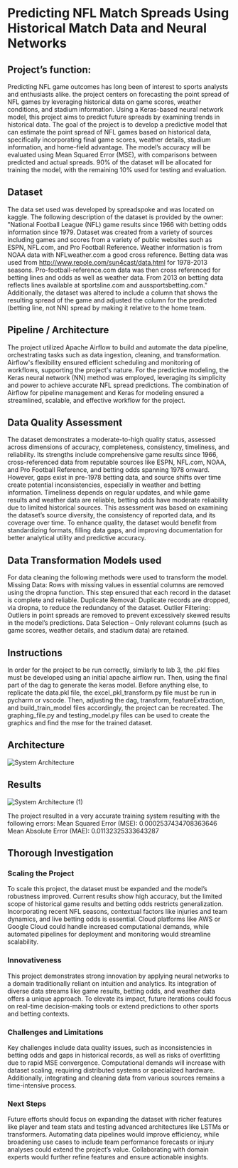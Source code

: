 # Predicting NFL Match Spreads Using Historical Match Data and Neural Networks

## Project’s function:
Predicting NFL game outcomes has long been of interest to sports analysts and enthusiasts alike. the project centers on forecasting the point spread of NFL games by leveraging historical data on game scores, weather conditions, and stadium information. Using a Keras-based neural network model, this project aims to predict future spreads by examining trends in historical data. The goal of the project is to develop a predictive model that can estimate the point spread of NFL games based on historical data, specifically incorporating final game scores, weather details, stadium information, and home-field advantage. The model’s accuracy will be evaluated using Mean Squared Error (MSE), with comparisons between predicted and actual spreads. 90\% of the dataset will be allocated for training the model, with the remaining 10\% used for testing and evaluation.

## Dataset
The data set used was developed by spreadspoke and was located on kaggle. The following description of the dataset is provided by the owner:
"National Football League (NFL) game results since 1966 with betting odds information since 1979. Dataset was created from a variety of sources including games and scores from a variety of public websites such as ESPN, NFL.com, and Pro Football Reference. Weather information is from NOAA data with NFLweather.com a good cross reference. Betting data was used from http://www.repole.com/sun4cast/data.html for 1978-2013 seasons. Pro-football-reference.com data was then cross referenced for betting lines and odds as well as weather data. From 2013 on betting data reflects lines available at sportsline.com and aussportsbetting.com."
Additionally, the dataset was altered to include a column that shows the resulting spread of the game and adjusted the column for the predicted (betting line, not NN) spread by making it relative to the home team.

## Pipeline / Architecture
The project utilized Apache Airflow to build and automate the data pipeline, orchestrating tasks such as data ingestion, cleaning, and transformation. Airflow's flexibility  ensured efficient scheduling and monitoring of workflows, supporting the project's nature. For the predictive modeling, the Keras neural network (NN) method was employed, leveraging its simplicity and power to achieve accurate NFL spread predictions. The combination of Airflow for pipeline management and Keras for modeling ensured a streamlined, scalable, and effective workflow for the project.

## Data Quality Assessment
The dataset demonstrates a moderate-to-high quality status, assessed across dimensions of accuracy, completeness, consistency, timeliness, and reliability. Its strengths include comprehensive game results since 1966, cross-referenced data from reputable sources like ESPN, NFL.com, NOAA, and Pro Football Reference, and betting odds spanning 1978 onward. However, gaps exist in pre-1978 betting data, and source shifts over time create potential inconsistencies, especially in weather and betting information. Timeliness depends on regular updates, and while game results and weather data are reliable, betting odds have moderate reliability due to limited historical sources. This assessment was based on examining the dataset’s source diversity, the consistency of reported data, and its coverage over time. To enhance quality, the dataset would benefit from standardizing formats, filling data gaps, and improving documentation for better analytical utility and predictive accuracy.


## Data Transformation Models used
For data cleaning the following methods were used to transform the model. 
  Missing Data: Rows with missing values in essential columns are removed using the dropna function. This step ensured that each record in the dataset is complete and reliable. 
  Duplicate Removal: Duplicate records are dropped, via dropna, to reduce the redundancy of the dataset. 
  Outlier Filtering: Outliers in point spreads are removed to prevent excessively skewed results in the model’s predictions.
  Data Selection – Only relevant columns (such as game scores, weather details, and stadium data) are retained.

## Instructions
In order for the project to be run correctly, similarly to lab 3, the .pkl files must be developed using an initial apache airflow run. Then, using the final part of the dag to generate the keras model.
Before anything else, to replicate the data.pkl file, the excel_pkl_transform.py file must be run in pycharm or vscode. Then, adjusting the dag, transform, featureExtraction, and build_train_model files accordingly, the project can be recreated. The graphing_file.py and testing_model.py files can be used to create the graphics and find the mse for the trained dataset.

## Architecture
![System Architecture](https://github.com/user-attachments/assets/f033b044-be98-47f4-a858-bb29c0b22cac)

## Results
![System Architecture (1)](https://github.com/user-attachments/assets/49b67375-3192-41a1-aa3f-5ce93714740d)

The project resulted in a very accurate training system resulting with the following errors:
Mean Squared Error (MSE): 0.0002537434708363646
Mean Absolute Error (MAE): 0.01132325333643287

## Thorough Investigation
### Scaling the Project
To scale this project, the dataset must be expanded and the model’s robustness improved. Current results show high accuracy, but the limited scope of historical game results and betting odds restricts generalization. Incorporating recent NFL seasons, contextual factors like injuries and team dynamics, and live betting odds is essential. Cloud platforms like AWS or Google Cloud could handle increased computational demands, while automated pipelines for deployment and monitoring would streamline scalability.

### Innovativeness
This project demonstrates strong innovation by applying neural networks to a domain traditionally reliant on intuition and analytics. Its integration of diverse data streams like game results, betting odds, and weather data offers a unique approach. To elevate its impact, future iterations could focus on real-time decision-making tools or extend predictions to other sports and betting contexts.

### Challenges and Limitations
Key challenges include data quality issues, such as inconsistencies in betting odds and gaps in historical records, as well as risks of overfitting due to rapid MSE convergence. Computational demands will increase with dataset scaling, requiring distributed systems or specialized hardware. Additionally, integrating and cleaning data from various sources remains a time-intensive process.

### Next Steps
Future efforts should focus on expanding the dataset with richer features like player and team stats and testing advanced architectures like LSTMs or transformers. Automating data pipelines would improve efficiency, while broadening use cases to include team performance forecasts or injury analyses could extend the project’s value. Collaborating with domain experts would further refine features and ensure actionable insights.
